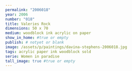 ```yaml
---
permalink: "2006018"
year: 2006
number: "018"
title: Valeries Rock
dimensions: 50 x 70
medium: woodblock ink acrylic on paper
show_in_home: #true or empty
publish: # notyet or blank
image: /assets/p/paintings/davina-stephens-2006018.jpg
tags: acrylic paper ink woodblock sold
serie: Women in paradise
tall_image: true #true or empty
---
```

